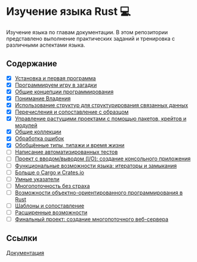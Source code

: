 # Изучение языка Rust 💻

Изучение языка по главам документации. В этом репозитории представлено выполнение практических заданий и тренировка с различными аспектами языка.

## Содержание

- [x] [Установка и первая программа](https://github.com/turbosith/rust-lang/tree/main/pr1/)
- [x] [Программируем игру в загадки](https://github.com/turbosith/rust-lang/tree/main/pr2/)
- [x] [Общие концепции программирования](https://github.com/turbosith/rust-lang/tree/main/pr3/)
- [x] [Понимание Владения](https://github.com/turbosith/rust-lang/tree/main/pr4/)
- [x] [Использование структур для структурирования связанных данных](https://github.com/turbosith/rust-lang/tree/main/pr5/)
- [x] [Перечисления и сопоставление с образцом](https://github.com/turbosith/rust-lang/tree/main/pr6/)
- [x] [Управление растущими проектами с помощью пакетов, крейтов и модулей](https://github.com/turbosith/rust-lang/tree/main/pr7/)
- [x] [Общие коллекции](https://github.com/turbosith/rust-lang/tree/main/pr8/)
- [x] [Обработка ошибок](https://github.com/turbosith/rust-lang/tree/main/pr9/)
- [x] [Обобщённые типы, типажи и время жизни](https://github.com/turbosith/rust-lang/tree/main/pr10/)
- [ ] [Написание автоматизированных тестов](https://github.com/turbosith/rust-lang/tree/main/pr11/)
- [ ] [Проект с вводом/выводом (I/O): создание консольного приложения](https://github.com/turbosith/rust-lang/tree/main/pr12/)
- [ ] [Функциональные возможности языка: итераторы и замыкания](https://github.com/turbosith/rust-lang/tree/main/pr13/)
- [ ] [Больше о Cargo и Crates.io](https://github.com/turbosith/rust-lang/tree/main/pr14/)
- [ ] [Умные указатели](https://github.com/turbosith/rust-lang/tree/main/pr15/)
- [ ] [Многопоточность без страха](https://github.com/turbosith/rust-lang/tree/main/pr16/)
- [ ] [Возможности объектно-ориентированного программирования в Rust](https://github.com/turbosith/rust-lang/tree/main/pr17/)
- [ ] [Шаблоны и сопоставление](https://github.com/turbosith/rust-lang/tree/main/pr18/)
- [ ] [Расширенные возможности](https://github.com/turbosith/rust-lang/tree/main/pr19/)
- [ ] [Финальный проект: создание многопоточного веб-сервера](https://github.com/turbosith/rust-lang/tree/main/pr20/)

## Ссылки

[Документация](https://doc.rust-lang.ru/book/)
